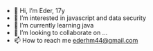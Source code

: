 - 👋 Hi, I’m Eder, 17y
- 👀 I’m interested in javascript and data security
- 🌱 I’m currently learning java
- 💞️ I’m looking to collaborate on ...
- 📫 How to reach me ederhm44@gmail.com

 
